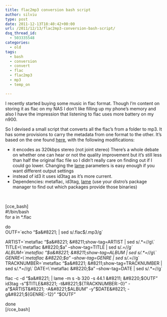 ```yaml
---
title: flac2mp3 conversion bash script
author: silviu
type: post
date: 2011-12-13T18:40:42+00:00
url: /2011/12/13/flac2mp3-conversion-bash-script/
dsq_thread_id:
  - 503335548
categories:
  - old
tags:
  - bash
  - conversion
  - convert
  - flac
  - flac2mp3
  - mp3
  - temp_on

---
```

I recently started buying some music in flac format. Though I&#8217;m content on storing it as flac on my NAS I don&#8217;t like filling up my phone&#8217;s memory and also I have the impression that listening to flac uses more battery on my n900.

So I devised a small script that converts all the flac&#8217;s from a folder to mp3. It has some provisions to carry the metadata from one format to the other. It&#8217;s based on the one found [here][1], with the following modifications:

  * it encodes as 320kbps stereo (not joint stereo) There&#8217;s a whole debate on whether one can hear or not the quality improvement but it&#8217;s still less than half the original flac file so I didn&#8217;t really care on finding out if I could go lower. Changing the [lame][2] parameters is easy enough if you want different output settings
  * instead of id3 it uses id3tag as it&#8217;s more current.
  * Dependencies: metaflac, id3tag, [lame][2] (use your distro&#8217;s package manager to find out which packages provide those binaries)

&nbsp;

[cce_bash]  
#!/bin/bash  
for a in *.flac

do  
OUTF=\`echo &#8220;$a&#8221; | sed s/.flac$/.mp3/g\`

ARTIST=\`metaflac &#8220;$a&#8221; &#8211;show-tag=ARTIST | sed s/.*=//g\`  
TITLE=\`metaflac &#8220;$a&#8221; &#8211;show-tag=TITLE | sed s/.*=//g\`  
ALBUM=\`metaflac &#8220;$a&#8221; &#8211;show-tag=ALBUM | sed s/.*=//g\`  
GENRE=\`metaflac &#8220;$a&#8221; &#8211;show-tag=GENRE | sed s/.*=//g\`  
TRACKNUMBER=\`metaflac &#8220;$a&#8221; &#8211;show-tag=TRACKNUMBER | sed s/.*=//g\`  
DATE=\`metaflac &#8220;$a&#8221; &#8211;show-tag=DATE | sed s/.*=//g\`

flac -c -d &#8220;$a&#8221; | lame -m s -b 320 -s 44.1 &#8211; &#8220;$OUTF&#8221;  
id3tag -s&#8221;$TITLE&#8221; -t&#8221;${TRACKNUMBER:-0}&#8221; -a&#8221;$ARTIST&#8221; -A&#8221;$ALBUM&#8221; -y&#8221;$DATE&#8221; -g&#8221;${GENRE:-12}&#8221; &#8220;$OUTF&#8221;

done  
[/cce_bash]

 [1]: https://wiki.archlinux.org/index.php/Convert_Flac_to_Mp3
 [2]: http://manpages.sgvulcan.com/lame.1.php